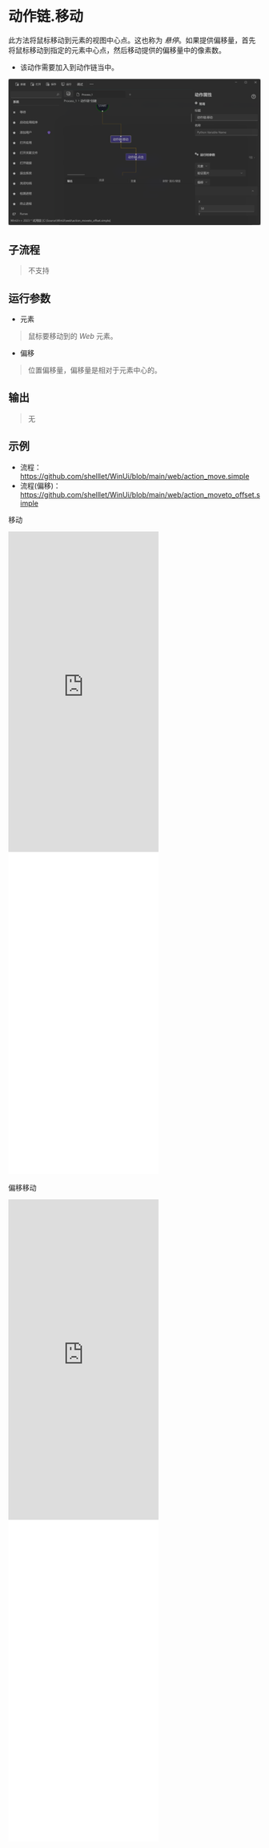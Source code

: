 # 动作链.移动 
此方法将鼠标移动到元素的视图中心点。这也称为 *悬停*。如果提供偏移量，首先将鼠标移动到指定的元素中心点，然后移动提供的偏移量中的像素数。

* 该动作需要加入到动作链当中。

![WebActionMoveTo](./images/26.png ':size=90%')

## 子流程
> 不支持


## 运行参数

* 元素
>   鼠标要移动到的 *Web* 元素。

* 偏移
> 位置偏移量，偏移量是相对于元素中心的。

## 输出

> 无   

## 示例

* 流程：https://github.com/shelllet/WinUi/blob/main/web/action_move.simple
* 流程(偏移)：https://github.com/shelllet/WinUi/blob/main/web/action_moveto_offset.simple

移动
<iframe type="text/html" height="640px" src="https://www.youtube.com/embed/f8lPpIuOggM" frameborder="0"></iframe>

<iframe src="//player.bilibili.com/player.html?bvid=BV1xb421e7rN&page=1&autoplay=0" height='640px' scrolling="no" frameborder="no" framespacing="0" allowfullscreen="true"></iframe>

偏移移动
<iframe type="text/html" height="640px" src="https://www.youtube.com/embed/eKFGkaPLQC0" frameborder="0"></iframe>

<iframe src="//player.bilibili.com/player.html?bvid=BV1Kx4y1J72K&page=1&autoplay=0" height='640px' scrolling="no" frameborder="no" framespacing="0" allowfullscreen="true"></iframe>